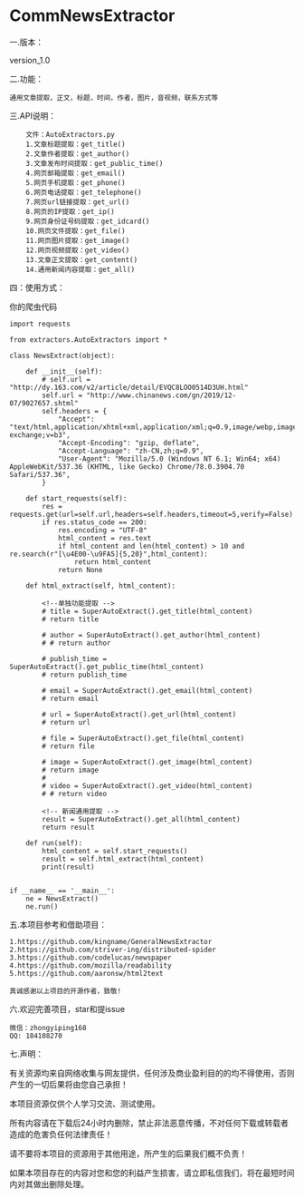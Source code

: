 # CommNewsExtractor

一.版本：

version_1.0

二.功能：

    通用文章提取，正文，标题，时间，作者，图片，音视频，联系方式等

三.API说明：

        文件：AutoExtractors.py
        1.文章标题提取：get_title()
        2.文章作者提取：get_author()
        3.文章发布时间提取：get_public_time()
        4.网页邮箱提取：get_email()
        5.网页手机提取：get_phone()
        6.网页电话提取：get_telephone()
        7.网页url链接提取：get_url()
        8.网页的IP提取：get_ip()
        9.网页身份证号码提取：get_idcard()
        10.网页文件提取：get_file()
        11.网页图片提取：get_image()
        12.网页视频提取：get_video()
        13.文章正文提取：get_content()
        14.通用新闻内容提取：get_all()

四：使用方式：

你的爬虫代码

    import requests

    from extractors.AutoExtractors import *

    class NewsExtract(object):
    
        def __init__(self):
            # self.url = "http://dy.163.com/v2/article/detail/EVQC8LOO0514D3UH.html"
            self.url = "http://www.chinanews.com/gn/2019/12-07/9027657.shtml"
            self.headers = {
                "Accept": "text/html,application/xhtml+xml,application/xml;q=0.9,image/webp,image/apng,*/*;q=0.8,application/signed-exchange;v=b3",
                "Accept-Encoding": "gzip, deflate",
                "Accept-Language": "zh-CN,zh;q=0.9",
                "User-Agent": "Mozilla/5.0 (Windows NT 6.1; Win64; x64) AppleWebKit/537.36 (KHTML, like Gecko) Chrome/78.0.3904.70 Safari/537.36",
            }

        def start_requests(self):
            res = requests.get(url=self.url,headers=self.headers,timeout=5,verify=False)
            if res.status_code == 200:
                res.encoding = "UTF-8"
                html_content = res.text
                if html_content and len(html_content) > 10 and re.search(r"[\u4E00-\u9FA5]{5,20}",html_content):
                    return html_content
                return None

        def html_extract(self, html_content):
        
            <!--单独功能提取 -->
            # title = SuperAutoExtract().get_title(html_content)
            # return title

            # author = SuperAutoExtract().get_author(html_content)
            # # return author

            # publish_time = SuperAutoExtract().get_public_time(html_content)
            # return publish_time
            
            # email = SuperAutoExtract().get_email(html_content)
            # return email
            
            # url = SuperAutoExtract().get_url(html_content)
            # return url
            
            # file = SuperAutoExtract().get_file(html_content)
            # return file
            
            # image = SuperAutoExtract().get_image(html_content)
            # return image
            #
            # video = SuperAutoExtract().get_video(html_content)
            # # return video

            <!-- 新闻通用提取 -->
            result = SuperAutoExtract().get_all(html_content)
            return result

        def run(self):
            html_content = self.start_requests()
            result = self.html_extract(html_content)
            print(result)


    if __name__ == '__main__':
        ne = NewsExtract()
        ne.run()


五.本项目参考和借助项目：

    1.https://github.com/kingname/GeneralNewsExtractor
    2.https://github.com/striver-ing/distributed-spider
    3.https://github.com/codelucas/newspaper
    4.https://github.com/mozilla/readability
    5.https://github.com/aaronsw/html2text
    
    真诚感谢以上项目的开源作者，致敬!
 
六.欢迎完善项目，star和提issue

    微信：zhongyiping168
    QQ: 184108270

    
七.声明：

有关资源均来自网络收集与网友提供，任何涉及商业盈利目的的均不得使用，否则产生的一切后果将由您自己承担！

本项目资源仅供个人学习交流、测试使用。

所有内容请在下载后24小时内删除，禁止非法恶意传播，不对任何下载或转载者造成的危害负任何法律责任！

请不要将本项目的资源用于其他用途，所产生的后果我们概不负责！

如果本项目存在的内容对您和您的利益产生损害，请立即私信我们，将在最短时间内对其做出删除处理。
